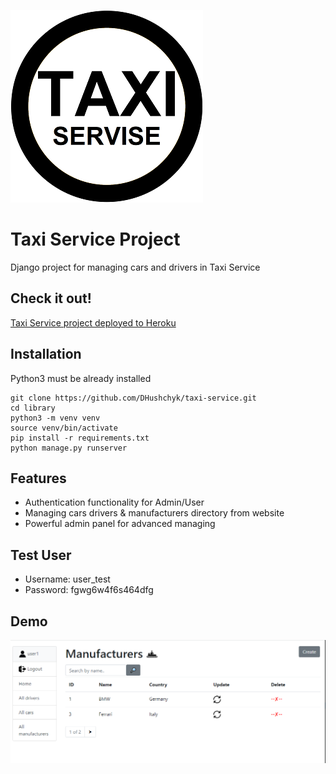![logo](static/images/logo-taxi.png)


# Taxi Service Project

Django project for managing cars and drivers in Taxi Service

## Check it out!

[Taxi Service project deployed to Heroku](https://taxi-service-dh.herokuapp.com/)

## Installation

Python3 must be already installed

```shell
git clone https://github.com/DHushchyk/taxi-service.git
cd library
python3 -m venv venv
source venv/bin/activate
pip install -r requirements.txt
python manage.py runserver
```

## Features

* Authentication functionality for Admin/User
* Managing cars drivers & manufacturers directory from website
* Powerful admin panel for advanced managing


## Test User
* Username: user_test
* Password: fgwg6w4f6s464dfg


## Demo

![Website Interface](demo.PNG)
